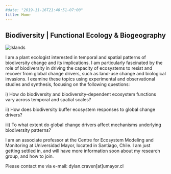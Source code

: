 ```yaml
---
#date: "2019-11-16T21:48:51-07:00"
title: Home
---
```


## Biodiversity | Functional Ecology & Biogeography
![Islands](/images/Curacavi.png)


I am a plant ecologist interested in temporal and spatial patterns of biodiversity change and its implications. I am particularly fascinated by the role of biodiversity in driving the capacity of ecosystems to resist and recover from global change drivers, such as land-use change and biological invasions. I examine these topics using experimental and observational studies and synthesis, focusing on the following questions:

 i) How do biodiversity and biodiversity-dependent ecosystem functions vary across temporal and spatial scales?

 ii) How does biodiversity buffer ecosystem responses to global change drivers?

 iii) To what extent do global change drivers affect mechanisms underlying biodiversity patterns?

I am an associate professor at the Centre for Ecosystem Modeling and Monitoring at Universidad Mayor, located in Santiago, Chile. I am just getting settled in, and will have more information soon about my research group, and how to join.

Please contact me via e-mail: dylan.craven[at]umayor.cl
